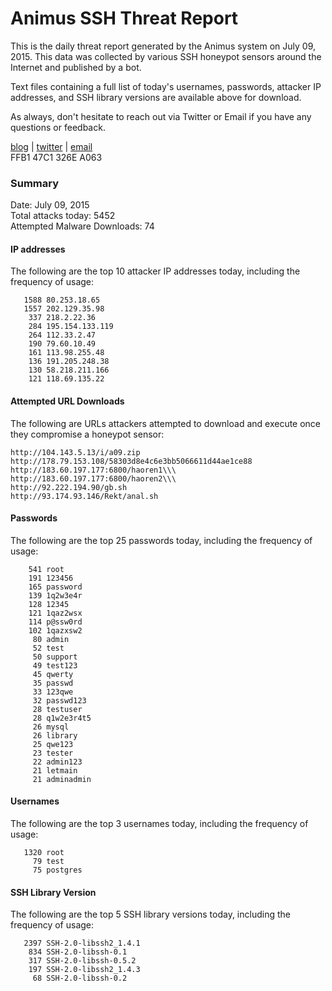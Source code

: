 # Animus SSH Threat Report

This is the daily threat report generated by the Animus system on July 09, 2015. This data was collected by various SSH honeypot sensors around the Internet and published by a bot.  

Text files containing a full list of today's usernames, passwords, attacker IP addresses, and SSH library versions are available above for download.  

As always, don't hesitate to reach out via Twitter or Email if you have any questions or feedback.  

[blog](http://morris.guru) | [twitter](https://twitter.com/andrew___morris) | [email](mailto:andrew@morris.guru)  
FFB1 47C1 326E A063  

### Summary

Date: July 09, 2015  
Total attacks today: 5452  
Attempted Malware Downloads: 74 

#### IP addresses
The following are the top 10 attacker IP addresses today, including the frequency of usage:
```
   1588 80.253.18.65
   1557 202.129.35.98
    337 218.2.22.36
    284 195.154.133.119
    264 112.33.2.47
    190 79.60.10.49
    161 113.98.255.48
    136 191.205.248.38
    130 58.218.211.166
    121 118.69.135.22
```

#### Attempted URL Downloads
The following are URLs attackers attempted to download and execute once they compromise a honeypot sensor:
```
http://104.143.5.13/i/a09.zip
http://178.79.153.108/58303d8e4c6e3bb5066611d44ae1ce88
http://183.60.197.177:6800/haoren1\\\
http://183.60.197.177:6800/haoren2\\\
http://92.222.194.90/gb.sh
http://93.174.93.146/Rekt/anal.sh
```

#### Passwords
The following are the top 25 passwords today, including the frequency of usage:
```
    541 root
    191 123456
    165 password
    139 1q2w3e4r
    128 12345
    121 1qaz2wsx
    114 p@ssw0rd
    102 1qazxsw2
     80 admin
     52 test
     50 support
     49 test123
     45 qwerty
     35 passwd
     33 123qwe
     32 passwd123
     28 testuser
     28 q1w2e3r4t5
     26 mysql
     26 library
     25 qwe123
     23 tester
     22 admin123
     21 letmain
     21 adminadmin
```

#### Usernames
The following are the top 3 usernames today, including the frequency of usage:
```
   1320 root
     79 test
     75 postgres
```

#### SSH Library Version
The following are the top 5 SSH library versions today, including the frequency of usage:
```
   2397 SSH-2.0-libssh2_1.4.1
    834 SSH-2.0-libssh-0.1
    317 SSH-2.0-libssh-0.5.2
    197 SSH-2.0-libssh2_1.4.3
     68 SSH-2.0-libssh-0.2
```
